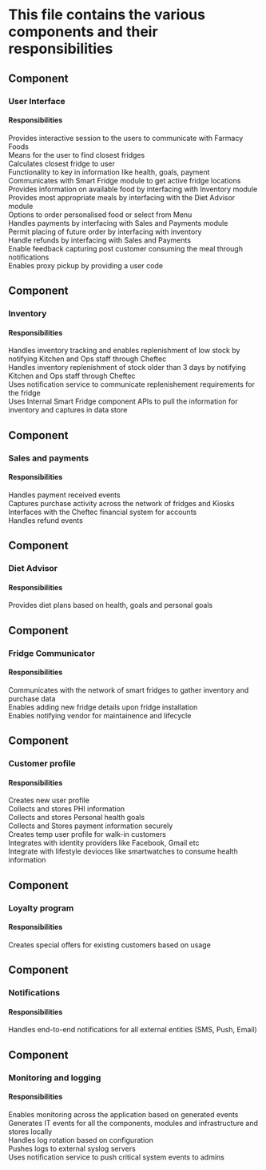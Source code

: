 # This file contains the various components and their responsibilities

## Component
### User Interface

#### Responsibilities
Provides interactive session to the users to communicate with Farmacy Foods  
Means for the user to find closest fridges  
Calculates closest fridge to user  
Functionality to key in information like health, goals, payment  
Communicates with Smart Fridge module to get active fridge locations  
Provides information on available food by interfacing with Inventory module  
Provides most appropriate meals by interfacing with the Diet Advisor module  
Options to order personalised food or select from Menu  
Handles payments by interfacing with Sales and Payments module  
Permit placing of future order by interfacing with inventory  
Handle refunds by interfacing with Sales and Payments  
Enable feedback capturing post customer consuming the meal through notifications  
Enables proxy pickup by providing a user code  


## Component
### Inventory

#### Responsibilities
Handles inventory tracking and enables replenishment of low stock by notifying Kitchen and Ops staff through Cheftec  
Handles inventory replenishment of stock older than 3 days by notifying Kitchen and Ops staff through Cheftec  
Uses notification service to communicate replenishement requirements for the fridge  
Uses Internal Smart Fridge component APIs to pull the information for inventory and captures in data store  


## Component
### Sales and payments  

#### Responsibilities
Handles payment received events  
Captures purchase activity across the network of fridges and Kiosks  
Interfaces with the Cheftec financial system for accounts  
Handles refund events  


## Component
### Diet Advisor  

#### Responsibilities
Provides diet plans based on health, goals and personal goals  


## Component
### Fridge Communicator  

#### Responsibilities
Communicates with the network of smart fridges to gather inventory and purchase data  
Enables adding new fridge details upon fridge installation  
Enables notifying vendor for maintainence and lifecycle  


## Component
### Customer profile  

#### Responsibilities
Creates new user profile  
Collects and stores PHI information  
Collects and stores Personal health goals  
Collects and Stores payment information securely  
Creates temp user profile for walk-in customers  
Integrates with identity providers like Facebook, Gmail etc  
Integrate with lifestyle devioces like smartwatches to consume health information  


##  Component
### Loyalty program  

#### Responsibilities
Creates special offers for existing customers based on usage  


## Component
### Notifications  

#### Responsibilities
Handles end-to-end notifications for all external entities (SMS, Push, Email)  


## Component
### Monitoring and logging  

#### Responsibilities
Enables monitoring across the application based on generated events  
Generates IT events for all the components, modules and infrastructure and stores locally  
Handles log rotation based on configuration  
Pushes logs to external syslog servers  
Uses notification service to push critical system events to admins  
